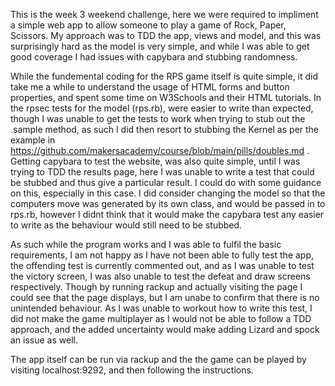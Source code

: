 This is the week 3 weekend challenge, here we were required to impliment a simple web app to allow someone to play a game of Rock, Paper, Scissors. My approach was to TDD the app, views and model, and this was surprisingly hard as the model is very simple, and while I was able to get good coverage I had issues with capybara and stubbing randomness.

While the fundemental coding for the RPS game itself is quite simple, it did take me a while to understand the usage of HTML forms and button properties, and spent some time on W3Schools and their HTML tutorials. In the rpsec tests for the model (rps.rb), were easier to write than expected, though I was unable to get the tests to work when trying to stub out the .sample method, as such I did then resort to stubbing the Kernel as per the example in https://github.com/makersacademy/course/blob/main/pills/doubles.md . Getting capybara to test the website, was also quite simple, until I was trying to TDD the results page, here I was unable to write a test that could be stubbed and thus give a particular result. I could do with some guidance on this, especially in this case. I did consider changing the model so that the computers move was generated by its own class, and would be passed in to rps.rb, however I didnt think that it would make the capybara test any easier to write as the behaviour would still need to be stubbed. 

As such while the program works and I was able to fulfil the basic requirements, I am not happy as I have not been able to fully test the app, the offending test is currently commented out, and as I was unable to test the victory screen, I was also unable to test the defeat and draw screens respectively. Though by running rackup and actually visiting the page I could see that the page displays, but I am unabe to confirm that there is no unintended behaviour. As I was unable to workout how to write this test, I did not make the game multiplayer as I would not be able to follow a TDD approach, and the added uncertainty would make adding Lizard and spock an issue as well. 

The app itself can be run via rackup and the the game can be played by visiting localhost:9292, and then following the instructions.